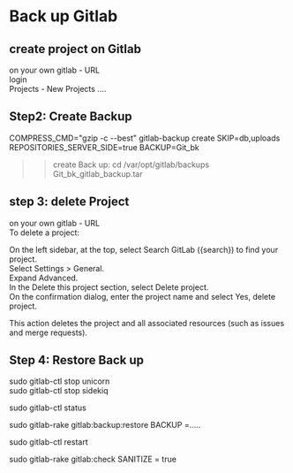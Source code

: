 
# Back up Gitlab

## create project on Gitlab
on your own gitlab - URL <br>
login <br>
Projects - New Projects .... <br>
## Step2: Create Backup
COMPRESS_CMD="gzip -c --best" gitlab-backup create SKIP=db,uploads REPOSITORIES_SERVER_SIDE=true BACKUP=Git_bk

> > create Back up: cd /var/opt/gitlab/backups
> Git_bk_gitlab_backup.tar

## step 3: delete Project
on your own gitlab - URL <br>
To delete a project:<br>

On the left sidebar, at the top, select Search GitLab ({search}) to find your project.<br>
Select Settings > General.<br>
Expand Advanced.<br>
In the Delete this project section, select Delete project.<br>
On the confirmation dialog, enter the project name and select Yes, delete project.<br>

This action deletes the project and all associated resources (such as issues and merge requests).<br>

## Step 4: Restore Back up

sudo gitlab-ctl stop unicorn <br>
sudo gitlab-ctl stop sidekiq <br>

sudo gitlab-ctl status <br>

sudo gitlab-rake gitlab:backup:restore BACKUP =….. <br>

sudo gitlab-ctl restart <br>

sudo gitlab-rake gitlab:check SANITIZE = true <br>